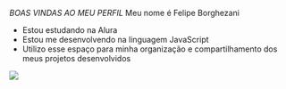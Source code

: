 *BOAS VINDAS AO MEU PERFIL*
Meu nome é Felipe Borghezani

- Estou estudando na Alura
- Estou me desenvolvendo na linguagem JavaScript
- Utilizo esse espaço para minha organização e compartilhamento dos meus projetos desenvolvidos

![](https://media.tenor.com/G6R96bZewiIAAAAM/neymar-jr-neymar-junior.gif)
